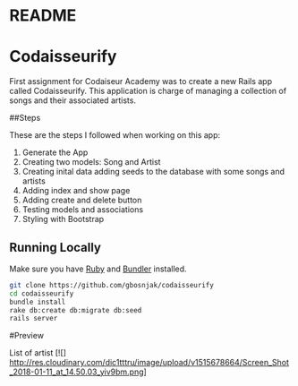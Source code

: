 # README

# Codaisseurify

First assignment for Codaiseur Academy was to create a new Rails app called Codaisseurify. This application is charge of managing a collection of songs and their associated artists.

##Steps

These are the steps I followed when working on this app:

1. Generate the App 
2. Creating two models: Song and Artist
3. Creating  inital data adding seeds to the database with some songs and artists
4. Adding index and show page
5. Adding create and delete button 
6. Testing models and associations 
7. Styling with Bootstrap 


## Running Locally

Make sure you have [Ruby](https://www.ruby-lang.org/en/) and [Bundler](http://bundler.io/) installed.

```bash
git clone https://github.com/gbosnjak/codaisseurify
cd codaisseurify
bundle install
rake db:create db:migrate db:seed
rails server
```

#Preview

List of artist 
[![] http://res.cloudinary.com/dic1tttru/image/upload/v1515678664/Screen_Shot_2018-01-11_at_14.50.03_yiv9bm.png]
